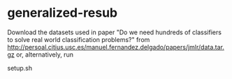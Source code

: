 # generalized-resub

Download the datasets used in paper "Do we need hundreds of classifiers to solve real world classification problems?" from http://persoal.citius.usc.es/manuel.fernandez.delgado/papers/jmlr/data.tar.gz or, alternatively, run 

setup.sh
